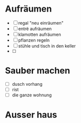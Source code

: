 # Aufräumen 
- [ ] regal "neu einräumen"
- [ ] entrë aufräumen
- [ ] klamotten aufräumen
- [ ] pflanzen regeln
- [ ] stühle und tisch in den keller 
- [ ] 
# Sauber machen
- [ ] dusch vorhang 
- [ ] rist
- [ ] die ganze wohnung
# Ausser haus
